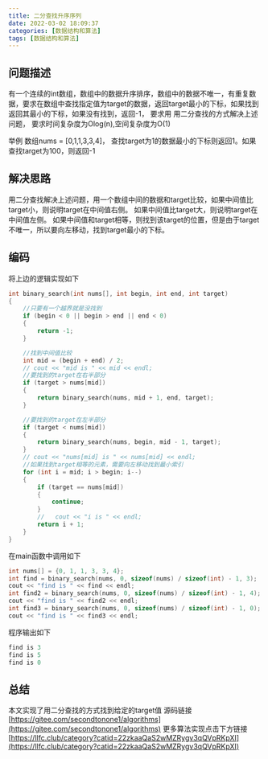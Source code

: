 ```yaml
---
title: 二分查找升序序列
date: 2022-03-02 18:09:37
categories: [数据结构和算法]
tags: [数据结构和算法]
---
```


## 问题描述
有一个连续的int数组，数组中的数据升序排序，数组中的数据不唯一，有重复数据，要求在数组中查找指定值为target的数据，返回target最小的下标，如果找到返回其最小的下标，如果没有找到，返回-1， 要求用 用二分查找的方式解决上述问题， 要求时间复杂度为Olog(n),空间复杂度为O(1)
 
举例 数组nums = [0,1,1,3,3,4]， 查找target为1的数据最小的下标则返回1。如果查找target为100，则返回-1
## 解决思路
用二分查找解决上述问题，用一个数组中间的数据和target比较，如果中间值比target小，则说明target在中间值右侧。
如果中间值比target大，则说明target在中间值左侧。
如果中间值和target相等，则找到该target的位置，但是由于target不唯一，所以要向左移动，找到target最小的下标。
<!--more-->
## 编码
将上边的逻辑实现如下
``` cpp
int binary_search(int nums[], int begin, int end, int target)
{
    //只要有一个越界就是没找到
    if (begin < 0 || begin > end || end < 0)
    {
        return -1;
    }

    //找到中间值比较
    int mid = (begin + end) / 2;
    // cout << "mid is " << mid << endl;
    //要找到的target在右半部分
    if (target > nums[mid])
    {
        return binary_search(nums, mid + 1, end, target);
    }

    //要找到的target在左半部分
    if (target < nums[mid])
    {
        return binary_search(nums, begin, mid - 1, target);
    }
    // cout << "nums[mid] is " << nums[mid] << endl;
    //如果找到target相等的元素，需要向左移动找到最小索引
    for (int i = mid; i > begin; i--)
    {
        if (target == nums[mid])
        {
            continue;
        }
        //   cout << "i is " << endl;
        return i + 1;
    }
}
```
在main函数中调用如下
``` cpp
int nums[] = {0, 1, 1, 3, 3, 4};
int find = binary_search(nums, 0, sizeof(nums) / sizeof(int) - 1, 3);
cout << "find is " << find << endl;
int find2 = binary_search(nums, 0, sizeof(nums) / sizeof(int) - 1, 4);
cout << "find is " << find2 << endl;
int find3 = binary_search(nums, 0, sizeof(nums) / sizeof(int) - 1, 0);
cout << "find is " << find3 << endl;
```
程序输出如下
``` cpp
find is 3
find is 5
find is 0
```
## 总结
本文实现了用二分查找的方式找到给定的target值
源码链接[https://gitee.com/secondtonone1/algorithms](https://gitee.com/secondtonone1/algorithms)
更多算法实现点击下方链接
[https://llfc.club/category?catid=22zkaaQaS2wMZRygv3qQVpRKpXI](https://llfc.club/category?catid=22zkaaQaS2wMZRygv3qQVpRKpXI)
